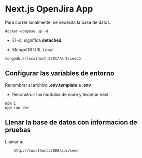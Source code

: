 # Next.js OpenJira App 

Para correr localmente, se necesita la base de datos.

```
docker-compose up -d
```

- El -d, significa **detached**

* MongoDB URL Local

```
mongodb://localhost:27017/entriesdb
```

## Configurar las variables de entorno

Renombrar el archivo **.env.template** a **.env**

- Reconstruir los modulos de node y levantar next

```
npm i
npm run dev
```

## Llenar la base de datos con informacion de pruebas

Llamar a:

```
    http://localhost:3000/api/seed
```
